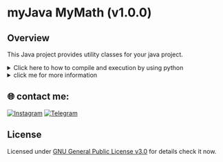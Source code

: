 # myJava MyMath (v1.0.0)

## Overview
This Java project provides utility classes for your java project.

<details><summary>Click here to how to compile and execution by using python</summary>

Compilation and Execution

MyJavaPy

MyJavaPy is a Python script that clones a specific GitHub repository, retrieves specified `.java` files, and compiles them to the specific folder.

I add a video how to use that code.<br>
There are two options:<br>
1, Using command prompt to run the python script. [`video`](https://github.com/MrTG-CodeBot/MyJava/raw/refs/heads/main/assets/using_command_prompt.mp4)<br>
2, Using visual studio code or pycharm to run the python script.[`video`](https://github.com/MrTG-CodeBot/MyJava/raw/refs/heads/main/assets/using_pycharm_or_vs_code.mp4)<br>



**Note**: First, compile the [`io.java`](https://github.com/MrTG-CodeBot/MyJava/blob/main/myJava/Base/io.java) file, before compiling the other files to avoid any errors.

### Compilation Instructions
1. Navigate to the directory containing your java program files.
2. Compile the [`io.java`](https://github.com/MrTG-CodeBot/MyJava/blob/main/myJava/Base/io.java) file:
    ```sh
    javac io.java
    ```
</details>
<details><summary>click me for more information</summary>

## Classes and Methods

### `io`

| **Method Name** | **Description**                                                                               |
|-----------------|-----------------------------------------------------------------------------------------------|
| `io.print(int i_ids)`| Prints an integer.                                                                          |
| `io.print(String s_names)`| Prints a string.                                                                        |
| `io.print(float f_float)`| Prints a float.                                                                          |
| `io.print(double d_double)`| Prints a double.                                                                       |
| `io.print(long l_long)`| Prints a long.                                                                             |
| `io.print(char c_char)`| Prints a char.                                                                             |
| `io.print(boolean b_boolean)`| Prints a boolean.                                                                    |
| `io.inputI(String prompt)`| Prompts for and reads an integer input from the user.                                    |
| `io.inputS(String prompt)`| Prompts for and reads a string input from the user.                                      |
| `io.inputF(String inputfloat)`| Prompts for and reads a float input from the user.                                   |
| `io.inputD(String inputdouble)`| Prompts for and reads a double input from the user.                                |
| `io.inputL(String inputlong)`| Prompts for and reads a long input from the user.                                    |
| `io.inputC(String inputchar)`| Prompts for and reads a char input from the user.                                    |
| `io.inputB(String inputbool)`| Prompts for and reads a boolean input from the user.                                 |

### `math`

| **Method Name** | **Description**                                                                                 |
|-----------------|-------------------------------------------------------------------------------------------------|
| `math.add(int... numbers)`    | Adds a series of integer values.                                                           |
| `math.add(float... numbers)`  | Adds a series of float values.                                                             |
| `math.add(double... numbers)` | Adds a series of double values.                                                            |
| `math.sub(int... numbers)`    | Subtracts a series of integer values.                                                      |
| `math.sub(float... numbers)`  | Subtracts a series of float values.                                                        |
| `math.sub(double... numbers)` | Subtracts a series of double values.                                                       |
| `math.multi(int... numbers)`  | Multiplies a series of integer values.                                                     |
| `math.multi(float... numbers)`| Multiplies a series of float values.                                                       |
| `math.multi(double... numbers)`| Multiplies a series of double values.                                                     |
| `math.div(int numerator, int denominator)`| Divides an integer by another integer.                                    |
| `math.div(float numerator, float denominator)`| Divides a float by another float.                                    |
| `math.div(double numerator, double denominator)`| Divides a double by another double.                             |
| `math.isEven(int number)`      | Checks if an integer is even.                                                            |
| `math.isEven(float number)`    | Checks if a float is even.                                                              |
| `math.isEven(double number)`   | Checks if a double is even.                                                             |
| `math.isOdd(int number)`       | Checks if an integer is odd.                                                             |
| `math.isOdd(float number)`     | Checks if a float is odd.                                                               |
| `math.isOdd(double number)`    | Checks if a double is odd.                                                              |
| `math.isPass(int number, int target_number)`    | Checks if an integer meets or exceeds a target value.                     |
| `math.isPass(float number, float target_number)`| Checks if a float meets or exceeds a target value.                       |
| `math.isPass(double number, double target_number)`| Checks if a double meets or exceeds a target value.                  |
| `math.isFail(int number, int target_number)`    | Checks if an integer fails to meet a target value.                       |
| `math.isFail(float number, float target_number)`| Checks if a float fails to meet a target value.                         |
| `math.isFail(double number, double target_number)`| Checks if a double fails to meet a target value.                     |


</details>


## 🌐 contact me:
[![Instagram](https://img.shields.io/badge/Instagram-%23E4405F.svg?logo=Instagram&logoColor=white)](https://instagram.com/mrtg_coder)
[![Telegram](https://img.shields.io/badge/Telegram-blue?logo=telegram)](https://t.me/MrTG_Coder)

## License

Licensed under [GNU General Public License v3.0](https://github.com/MrTG-CodeBot/MyJava/blob/main/LICENSE) for details check it now.
